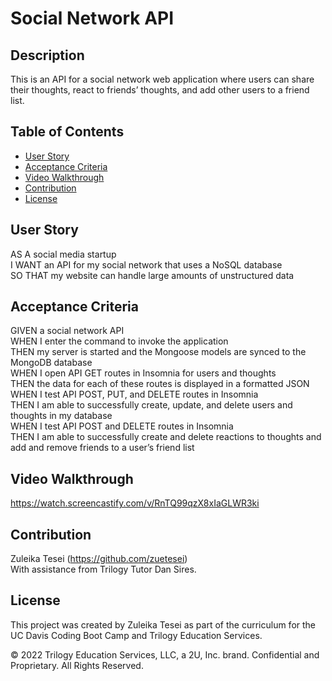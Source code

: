 # Social Network API

## Description
This is an API for a social network web application where users can share their thoughts, react to friends’ thoughts, and add other users to a friend list.

## Table of Contents
- [User Story](#user-story)
- [Acceptance Criteria](#acceptance-criteria)
- [Video Walkthrough](#video-walkthrough)
- [Contribution](#contribution)
- [License](#license)

## User Story 
AS A social media startup <br>
I WANT an API for my social network that uses a NoSQL database <br>
SO THAT my website can handle large amounts of unstructured data <br>

## Acceptance Criteria 
GIVEN a social network API <br>
WHEN I enter the command to invoke the application <br>
THEN my server is started and the Mongoose models are synced to the MongoDB database <br>
WHEN I open API GET routes in Insomnia for users and thoughts <br>
THEN the data for each of these routes is displayed in a formatted JSON <br>
WHEN I test API POST, PUT, and DELETE routes in Insomnia <br>
THEN I am able to successfully create, update, and delete users and thoughts in my database <br>
WHEN I test API POST and DELETE routes in Insomnia <br>
THEN I am able to successfully create and delete reactions to thoughts and add and remove friends to a user’s friend list

## Video Walkthrough
https://watch.screencastify.com/v/RnTQ99qzX8xIaGLWR3ki

## Contribution
Zuleika Tesei (https://github.com/zuetesei) <br>
With assistance from Trilogy Tutor Dan Sires. 

## License
This project was created by Zuleika Tesei as part of the curriculum for the UC Davis Coding Boot Camp and Trilogy Education Services.

© 2022 Trilogy Education Services, LLC, a 2U, Inc. brand. Confidential and Proprietary. All Rights Reserved.
